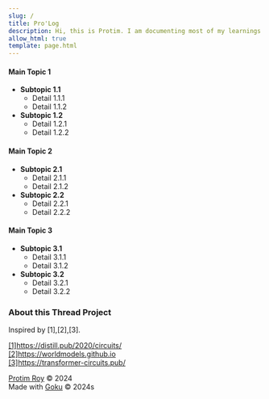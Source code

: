 ```yaml
---
slug: /
title: Pro'Log
description: Hi, this is Protim. I am documenting most of my learnings in the field of Computer Science here.
allow_html: true
template: page.html
---
```



#### Main Topic 1
- **Subtopic 1.1**
  - Detail 1.1.1
  - Detail 1.1.2
- **Subtopic 1.2**
  - Detail 1.2.1
  - Detail 1.2.2

#### Main Topic 2
- **Subtopic 2.1**
  - Detail 2.1.1
  - Detail 2.1.2
- **Subtopic 2.2**
  - Detail 2.2.1
  - Detail 2.2.2

#### Main Topic 3
- **Subtopic 3.1**
  - Detail 3.1.1
  - Detail 3.1.2
- **Subtopic 3.2**
  - Detail 3.2.1
  - Detail 3.2.2


### About this Thread Project

Inspired by [1],[2],[3].<br>


<a href=https://distill.pub/2020/circuits/>[1]https://distill.pub/2020/circuits/</a><br>
<a href=https://worldmodels.github.io>[2]https://worldmodels.github.io</a><br>
<a href=https://transformer-circuits.pub/>[3]https://transformer-circuits.pub/</a><br>


<a href=https://protimroy.github.io>Protim Roy</a> &copy; 2024<br>
Made with <a href=https://github.com/sea-grass/goku>Goku</a> &copy; 2024s